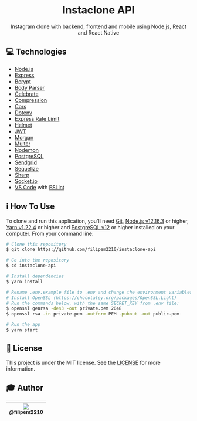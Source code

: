 <h1 align="center">Instaclone API</h1>

<p align="center">Instagram clone with backend, frontend and mobile using Node.js, React and React Native</p>

## :computer: Technologies

* [Node.js](https://nodejs.org/en/)
* [Express](https://www.npmjs.com/package/express)
* [Bcrypt](https://www.npmjs.com/package/bcrypt)
* [Body Parser](https://www.npmjs.com/package/body-parser)
* [Celebrate](https://www.npmjs.com/package/celebrate)
* [Compression](https://www.npmjs.com/package/compression)
* [Cors](https://www.npmjs.com/package/cors)
* [Dotenv](https://www.npmjs.com/package/dotenv)
* [Express Rate Limit](https://www.npmjs.com/package/express-rate-limit)
* [Helmet](https://www.npmjs.com/package/helmet)
* [JWT](https://www.npmjs.com/package/jsonwebtoken)
* [Morgan](https://www.npmjs.com/package/morgan)
* [Multer](https://www.npmjs.com/package/multer)
* [Nodemon](https://www.npmjs.com/package/nodemon)
* [PostgreSQL](https://www.npmjs.com/package/pg)
* [Sendgrid](https://www.npmjs.com/package/@sendgrid/mail)
* [Sequelize](https://www.npmjs.com/package/sequelize)
* [Sharp](https://www.npmjs.com/package/sharp)
* [Socket.io](https://www.npmjs.com/package/socket.io)
* [VS Code](https://code.visualstudio.com/) with [ESLint](https://marketplace.visualstudio.com/items?itemName=dbaeumer.vscode-eslint)

## :information_source: How To Use

To clone and run this application, you'll need [Git](https://git-scm.com), [Node.js v12.16.3](https://nodejs.org/en/) or higher, [Yarn v1.22.4](https://yarnpkg.com/) or higher and [PostgreSQL v12](https://www.postgresql.org/) or higher installed on your computer. From your command line:

```bash
# Clone this repository
$ git clone https://github.com/filipem2210/instaclone-api

# Go into the repository
$ cd instaclone-api

# Install dependencies
$ yarn install

# Rename .env.example file to .env and change the environment variables
# Install OpenSSL (https://chocolatey.org/packages/OpenSSL.Light)
# Run the commands below, with the same SECRET_KEY from .env file:
$ openssl genrsa -des3 -out private.pem 2048
$ openssl rsa -in private.pem -outform PEM -pubout -out public.pem

# Run the app
$ yarn start
```

## :memo: License

This project is under the MIT license. See the [LICENSE](https://github.com/filipem2210/instaclone-api/blob/master/LICENSE) for more information.

## :mortar_board: Author

| [<img src="https://avatars0.githubusercontent.com/u/47154367?s=115&u=193d66853bbf18dc0536b05ad10740931fa68642&v=4"><br><sub>@filipem2210</sub>](https://github.com/filipem2210) |
| :---: |
